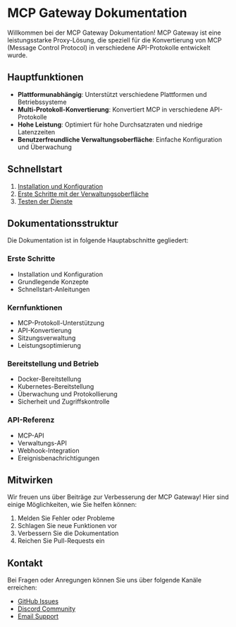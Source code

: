 # MCP Gateway Dokumentation

Willkommen bei der MCP Gateway Dokumentation! MCP Gateway ist eine leistungsstarke Proxy-Lösung, die speziell für die Konvertierung von MCP (Message Control Protocol) in verschiedene API-Protokolle entwickelt wurde.

## Hauptfunktionen

- **Plattformunabhängig**: Unterstützt verschiedene Plattformen und Betriebssysteme
- **Multi-Protokoll-Konvertierung**: Konvertiert MCP in verschiedene API-Protokolle
- **Hohe Leistung**: Optimiert für hohe Durchsatzraten und niedrige Latenzzeiten
- **Benutzerfreundliche Verwaltungsoberfläche**: Einfache Konfiguration und Überwachung

## Schnellstart

1. [Installation und Konfiguration](getting-started/quick-start.md)
2. [Erste Schritte mit der Verwaltungsoberfläche](getting-started/quick-start.md#access-and-configuration)
3. [Testen der Dienste](getting-started/quick-start.md#testing)

## Dokumentationsstruktur

Die Dokumentation ist in folgende Hauptabschnitte gegliedert:

### Erste Schritte
- Installation und Konfiguration
- Grundlegende Konzepte
- Schnellstart-Anleitungen

### Kernfunktionen
- MCP-Protokoll-Unterstützung
- API-Konvertierung
- Sitzungsverwaltung
- Leistungsoptimierung

### Bereitstellung und Betrieb
- Docker-Bereitstellung
- Kubernetes-Bereitstellung
- Überwachung und Protokollierung
- Sicherheit und Zugriffskontrolle

### API-Referenz
- MCP-API
- Verwaltungs-API
- Webhook-Integration
- Ereignisbenachrichtigungen

## Mitwirken

Wir freuen uns über Beiträge zur Verbesserung der MCP Gateway! Hier sind einige Möglichkeiten, wie Sie helfen können:

1. Melden Sie Fehler oder Probleme
2. Schlagen Sie neue Funktionen vor
3. Verbessern Sie die Dokumentation
4. Reichen Sie Pull-Requests ein

## Kontakt

Bei Fragen oder Anregungen können Sie uns über folgende Kanäle erreichen:

- [GitHub Issues](https://github.com/mcp-ecosystem/mcp-gateway/issues)
- [Discord Community](https://discord.gg/your-discord-link)
- [Email Support](mailto:support@example.com) 